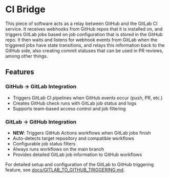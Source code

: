 # CI Bridge

This piece of software acts as a relay between GitHub and the GitLab CI service. It receives webhooks from GitHub repos that it is installed on, and triggers GitLab jobs based on job configuration that is stored in the GitHub repo. It then waits and listens for webhook events from GitLab when the triggered jobs have state transitions, and relays this information back to the GitHub side, also creating commit statuses that can be used in PR reviews, among other things.

## Features

### GitHub → GitLab Integration
- Triggers GitLab CI pipelines when GitHub events occur (push, PR, etc.)
- Creates GitHub check runs with GitLab job status and logs
- Supports team-based access control and job filtering

### GitLab → GitHub Integration
- **NEW**: Triggers GitHub Actions workflows when GitLab jobs finish
- Auto-detects target repository and compatible workflows
- Configurable job status filters
- Always runs workflows on the main branch
- Provides detailed GitLab job information to GitHub workflows

For detailed setup and configuration of the GitLab to GitHub triggering feature, see [docs/GITLAB_TO_GITHUB_TRIGGERING.md](docs/GITLAB_TO_GITHUB_TRIGGERING.md).
